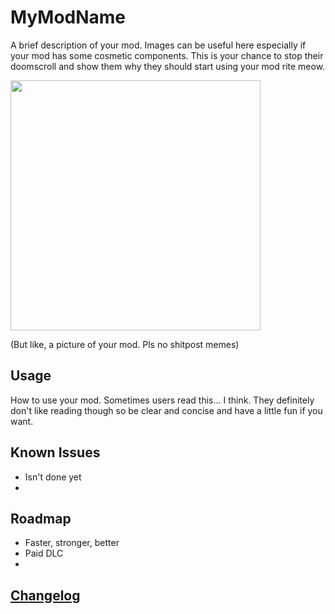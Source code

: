 # MyModName

A brief description of your mod. Images can be useful here especially if your mod has some cosmetic components. This is your
chance to stop their doomscroll and show them why they should
start using your mod rite meow.

<img src="https://i.imgur.com/mim5iuA.png" width="400">

(But like, a picture of your mod. Pls no shitpost memes)

## Usage
How to use your mod. Sometimes users read this... I think. They
definitely don't like reading though so be clear and concise and 
have a little fun if you want.

## Known Issues
- Isn't done yet
- 

## Roadmap
- Faster, stronger, better
- Paid DLC
-

## [Changelog](https://thunderstore.io/c/webfishing/p/YOUR_ORG_NAME/YOUR_MOD_NAME/changelog)
